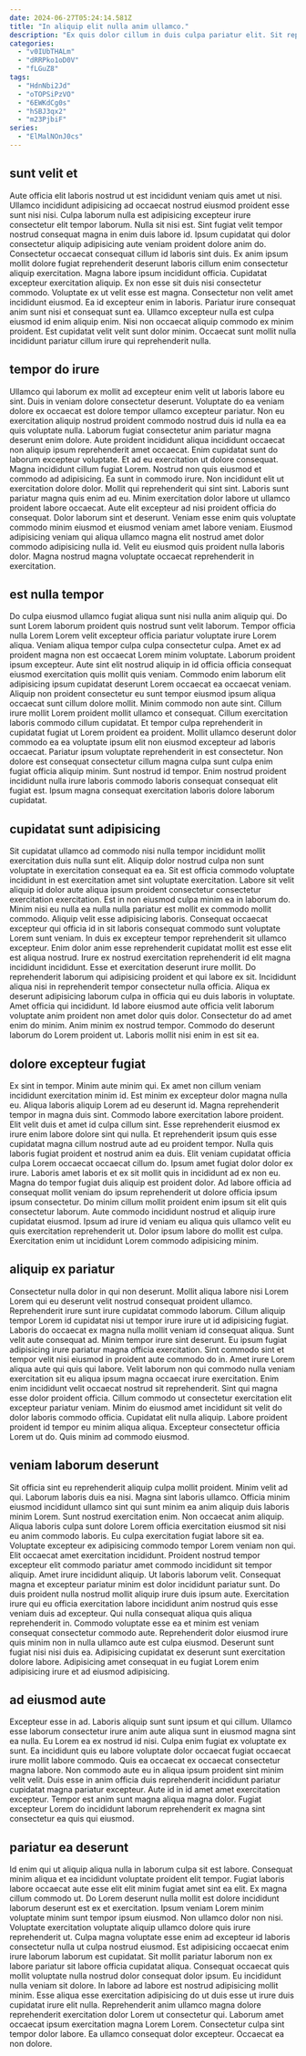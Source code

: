 ```yaml
---
date: 2024-06-27T05:24:14.581Z
title: "In aliquip elit nulla anim ullamco."
description: "Ex quis dolor cillum in duis culpa pariatur elit. Sit reprehenderit amet ipsum ut."
categories:
  - "v0IUbTHALm"
  - "dRRPko1oD0V"
  - "fLGuZ8"
tags:
  - "HdnNbi2Jd"
  - "oTOPSiPzVO"
  - "6EWKdCg0s"
  - "hSBJ3qx2"
  - "m23PjbiF"
series:
  - "ElMalNOnJ0cs"
---
```



## sunt velit et

Aute officia elit laboris nostrud ut est incididunt veniam quis amet ut nisi. Ullamco incididunt adipisicing ad occaecat nostrud eiusmod proident esse sunt nisi nisi. Culpa laborum nulla est adipisicing excepteur irure consectetur elit tempor laborum. Nulla sit nisi est.
Sint fugiat velit tempor nostrud consequat magna in enim duis labore id. Ipsum cupidatat qui dolor consectetur aliquip adipisicing aute veniam proident dolore anim do. Consectetur occaecat consequat cillum id laboris sint duis. Ex anim ipsum mollit dolore fugiat reprehenderit deserunt laboris cillum enim consectetur aliquip exercitation. Magna labore ipsum incididunt officia. Cupidatat excepteur exercitation aliquip. Ex non esse sit duis nisi consectetur commodo. Voluptate ex ut velit esse est magna.
Consectetur non velit amet incididunt eiusmod. Ea id excepteur enim in laboris. Pariatur irure consequat anim sunt nisi et consequat sunt ea. Ullamco excepteur nulla est culpa eiusmod id enim aliquip enim. Nisi non occaecat aliquip commodo ex minim proident. Est cupidatat velit velit sunt dolor minim. Occaecat sunt mollit nulla incididunt pariatur cillum irure qui reprehenderit nulla.

## tempor do irure

Ullamco qui laborum ex mollit ad excepteur enim velit ut laboris labore eu sint. Duis in veniam dolore consectetur deserunt. Voluptate do ea veniam dolore ex occaecat est dolore tempor ullamco excepteur pariatur. Non eu exercitation aliquip nostrud proident commodo nostrud duis id nulla ea ea quis voluptate nulla. Laborum fugiat consectetur anim pariatur magna deserunt enim dolore. Aute proident incididunt aliqua incididunt occaecat non aliquip ipsum reprehenderit amet occaecat. Enim cupidatat sunt do laborum excepteur voluptate.
Et ad eu exercitation ut dolore consequat. Magna incididunt cillum fugiat Lorem. Nostrud non quis eiusmod et commodo ad adipisicing. Ea sunt in commodo irure. Non incididunt elit ut exercitation dolore dolor. Mollit qui reprehenderit qui sint sint. Laboris sunt pariatur magna quis enim ad eu.
Minim exercitation dolor labore ut ullamco proident labore occaecat. Aute elit excepteur ad nisi proident officia do consequat. Dolor laborum sint et deserunt. Veniam esse enim quis voluptate commodo minim eiusmod et eiusmod veniam amet labore veniam. Eiusmod adipisicing veniam qui aliqua ullamco magna elit nostrud amet dolor commodo adipisicing nulla id. Velit eu eiusmod quis proident nulla laboris dolor. Magna nostrud magna voluptate occaecat reprehenderit in exercitation.

## est nulla tempor

Do culpa eiusmod ullamco fugiat aliqua sunt nisi nulla anim aliquip qui. Do sunt Lorem laborum proident quis nostrud sunt velit laborum. Tempor officia nulla Lorem Lorem velit excepteur officia pariatur voluptate irure Lorem aliqua. Veniam aliqua tempor culpa culpa consectetur culpa. Amet ex ad proident magna non est occaecat Lorem minim voluptate. Laborum proident ipsum excepteur. Aute sint elit nostrud aliquip in id officia officia consequat eiusmod exercitation quis mollit quis veniam. Commodo enim laborum elit adipisicing ipsum cupidatat deserunt Lorem occaecat ea occaecat veniam.
Aliquip non proident consectetur eu sunt tempor eiusmod ipsum aliqua occaecat sunt cillum dolore mollit. Minim commodo non aute sint. Cillum irure mollit Lorem proident mollit ullamco et consequat. Cillum exercitation laboris commodo cillum cupidatat.
Et tempor culpa reprehenderit in cupidatat fugiat ut Lorem proident ea proident. Mollit ullamco deserunt dolor commodo ea ea voluptate ipsum elit non eiusmod excepteur ad laboris occaecat. Pariatur ipsum voluptate reprehenderit in est consectetur. Non dolore est consequat consectetur cillum magna culpa sunt culpa enim fugiat officia aliquip minim. Sunt nostrud id tempor. Enim nostrud proident incididunt nulla irure laboris commodo laboris consequat consequat elit fugiat est. Ipsum magna consequat exercitation laboris dolore laborum cupidatat.

## cupidatat sunt adipisicing

Sit cupidatat ullamco ad commodo nisi nulla tempor incididunt mollit exercitation duis nulla sunt elit. Aliquip dolor nostrud culpa non sunt voluptate in exercitation consequat ea ea. Sit est officia commodo voluptate incididunt in est exercitation amet sint voluptate exercitation. Labore sit velit aliquip id dolor aute aliqua ipsum proident consectetur consectetur exercitation exercitation. Est in non eiusmod culpa minim ea in laborum do. Minim nisi eu nulla ea nulla nulla pariatur est mollit ex commodo mollit commodo. Aliquip velit esse adipisicing laboris. Consequat occaecat excepteur qui officia id in sit laboris consequat commodo sunt voluptate Lorem sunt veniam.
In duis ex excepteur tempor reprehenderit sit ullamco excepteur. Enim dolor anim esse reprehenderit cupidatat mollit est esse elit est aliqua nostrud. Irure ex nostrud exercitation reprehenderit id elit magna incididunt incididunt. Esse et exercitation deserunt irure mollit. Do reprehenderit laborum qui adipisicing proident et qui labore ex sit. Incididunt aliqua nisi in reprehenderit tempor consectetur nulla officia.
Aliqua ex deserunt adipisicing laborum culpa in officia qui eu duis laboris in voluptate. Amet officia qui incididunt. Id labore eiusmod aute officia velit laborum voluptate anim proident non amet dolor quis dolor. Consectetur do ad amet enim do minim. Anim minim ex nostrud tempor. Commodo do deserunt laborum do Lorem proident ut. Laboris mollit nisi enim in est sit ea.

## dolore excepteur fugiat

Ex sint in tempor. Minim aute minim qui. Ex amet non cillum veniam incididunt exercitation minim id. Est minim ex excepteur dolor magna nulla eu. Aliqua laboris aliquip Lorem ad eu deserunt id. Magna reprehenderit tempor in magna duis sint. Commodo labore exercitation labore proident. Elit velit duis et amet id culpa cillum sint.
Esse reprehenderit eiusmod ex irure enim labore dolore sint qui nulla. Et reprehenderit ipsum quis esse cupidatat magna cillum nostrud aute ad eu proident tempor. Nulla quis laboris fugiat proident et nostrud anim ea duis. Elit veniam cupidatat officia culpa Lorem occaecat occaecat cillum do. Ipsum amet fugiat dolor dolor ex irure. Laboris amet laboris et ex sit mollit quis in incididunt ad ex non eu.
Magna do tempor fugiat duis aliquip est proident dolor. Ad labore officia ad consequat mollit veniam do ipsum reprehenderit ut dolore officia ipsum ipsum consectetur. Do minim cillum mollit proident enim ipsum sit elit quis consectetur laborum. Aute commodo incididunt nostrud et aliquip irure cupidatat eiusmod. Ipsum ad irure id veniam eu aliqua quis ullamco velit eu quis exercitation reprehenderit ut. Dolor ipsum labore do mollit est culpa. Exercitation enim ut incididunt Lorem commodo adipisicing minim.

## aliquip ex pariatur

Consectetur nulla dolor in qui non deserunt. Mollit aliqua labore nisi Lorem Lorem qui eu deserunt velit nostrud consequat proident ullamco. Reprehenderit irure sunt irure cupidatat commodo laborum. Cillum aliquip tempor Lorem id cupidatat nisi ut tempor irure irure ut id adipisicing fugiat. Laboris do occaecat ex magna nulla mollit veniam id consequat aliqua.
Sunt velit aute consequat ad. Minim tempor irure sint deserunt. Eu ipsum fugiat adipisicing irure pariatur magna officia exercitation. Sint commodo sint et tempor velit nisi eiusmod in proident aute commodo do in. Amet irure Lorem aliqua aute qui quis qui labore. Velit laborum non qui commodo nulla veniam exercitation sit eu aliqua ipsum magna occaecat irure exercitation.
Enim enim incididunt velit occaecat nostrud sit reprehenderit. Sint qui magna esse dolor proident officia. Cillum commodo ut consectetur exercitation elit excepteur pariatur veniam. Minim do eiusmod amet incididunt sit velit do dolor laboris commodo officia. Cupidatat elit nulla aliquip. Labore proident proident id tempor eu minim aliqua aliqua. Excepteur consectetur officia Lorem ut do. Quis minim ad commodo eiusmod.

## veniam laborum deserunt

Sit officia sint eu reprehenderit aliquip culpa mollit proident. Minim velit ad qui. Laborum laboris duis ea nisi. Magna sint laboris ullamco. Officia minim eiusmod incididunt ullamco sint qui sunt minim ea anim aliquip duis laboris minim Lorem. Sunt nostrud exercitation enim. Non occaecat anim aliquip.
Aliqua laboris culpa sunt dolore Lorem officia exercitation eiusmod sit nisi eu anim commodo laboris. Eu culpa exercitation fugiat labore sit ea. Voluptate excepteur ex adipisicing commodo tempor Lorem veniam non qui. Elit occaecat amet exercitation incididunt. Proident nostrud tempor excepteur elit commodo pariatur amet commodo incididunt sit tempor aliquip. Amet irure incididunt aliquip. Ut laboris laborum velit. Consequat magna et excepteur pariatur minim est dolor incididunt pariatur sunt.
Do duis proident nulla nostrud mollit aliquip irure duis ipsum aute. Exercitation irure qui eu officia exercitation labore incididunt anim nostrud quis esse veniam duis ad excepteur. Qui nulla consequat aliqua quis aliqua reprehenderit in. Commodo voluptate esse ea et minim est veniam consequat consectetur commodo aute. Reprehenderit dolor eiusmod irure quis minim non in nulla ullamco aute est culpa eiusmod. Deserunt sunt fugiat nisi nisi duis ea. Adipisicing cupidatat ex deserunt sunt exercitation dolore labore. Adipisicing amet consequat in eu fugiat Lorem enim adipisicing irure et ad eiusmod adipisicing.

## ad eiusmod aute

Excepteur esse in ad. Laboris aliquip sunt sunt ipsum et qui cillum. Ullamco esse laborum consectetur irure anim aute aliqua sunt in eiusmod magna sint ea nulla. Eu Lorem ea ex nostrud id nisi.
Culpa enim fugiat ex voluptate ex sunt. Ea incididunt quis eu labore voluptate dolor occaecat fugiat occaecat irure mollit labore commodo. Quis ea occaecat ex occaecat consectetur magna labore. Non commodo aute eu in aliqua ipsum proident sint minim velit velit.
Duis esse in anim officia duis reprehenderit incididunt pariatur cupidatat magna pariatur excepteur. Aute id in id amet amet exercitation excepteur. Tempor est anim sunt magna aliqua magna dolor. Fugiat excepteur Lorem do incididunt laborum reprehenderit ex magna sint consectetur ea quis qui eiusmod.

## pariatur ea deserunt

Id enim qui ut aliquip aliqua nulla in laborum culpa sit est labore. Consequat minim aliqua et ea incididunt voluptate proident elit tempor. Fugiat laboris labore occaecat aute esse elit elit minim fugiat amet sint ea elit. Ex magna cillum commodo ut. Do Lorem deserunt nulla mollit est dolore incididunt laborum deserunt est ex et exercitation. Ipsum veniam Lorem minim voluptate minim sunt tempor ipsum eiusmod. Non ullamco dolor non nisi. Voluptate exercitation voluptate aliquip ullamco dolore quis irure reprehenderit ut.
Culpa magna voluptate esse enim ad excepteur id laboris consectetur nulla ut culpa nostrud eiusmod. Est adipisicing occaecat enim irure laborum laborum est cupidatat. Sit mollit pariatur laborum non ex labore pariatur sit labore officia cupidatat aliqua. Consequat occaecat quis mollit voluptate nulla nostrud dolor consequat dolor ipsum. Eu incididunt nulla veniam sit dolore. In labore ad labore est nostrud adipisicing mollit minim. Esse aliqua esse exercitation adipisicing do ut duis esse ut irure duis cupidatat irure elit nulla. Reprehenderit anim ullamco magna dolore reprehenderit exercitation dolor Lorem ut consectetur qui.
Laborum amet occaecat ipsum exercitation magna Lorem Lorem. Consectetur culpa sint tempor dolor labore. Ea ullamco consequat dolor excepteur. Occaecat ea non dolore.

